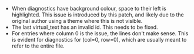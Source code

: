 - When diagnostics have background colour, space to their left is highlighted.
  This issue is introduced by this patch, and likely due to the original author
  using a theme where this is not visible.
- The last virtual_text has an invalid id. This needs to be fixed.
- For entries where column 0 is the issue, the lines don't make sense. This is
  evident for diagnostics for (col=0, row=0), which are usually meant to refer
  to the entire file.
